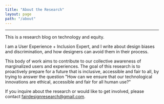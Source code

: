 ```yaml
---
title: "About the Research"
layout: page
path: "/about"
---
```



---

This is a research blog on technology and equity.

I am a User Experience + Inclusion Expert, and I write about design biases and discrimination, and how designers can avoid them in their process.

This body of work aims to contribute to our collective awareness of marginalized users and experiences. The goal of this research is to proactively prepare for a future that is inclusive, accessible and fair to all, by trying to answer the question "How can we ensure that our technological innovations are ethical, accessible and fair for all human use?"

If you inquire about the research or would like to get involved, please contact [fairdesignresearch@gmail.com](mailto:fairdesignresearch@gmail.com).

